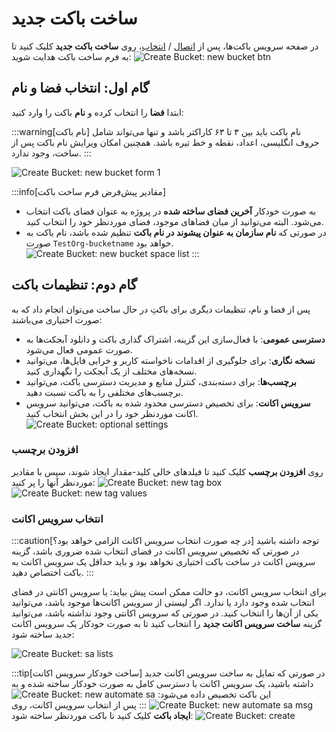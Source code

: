 # ساخت باکت جدید

در صفحه سرویس باکت‌ها، پس از [اتصال](../getting-started#bind-project) / [انتخاب](../getting-started#select-project)، روی **ساخت باکت جدید** کلیک کنید تا به فرم ساخت باکت هدایت شوید:
![Create Bucket: new bucket btn](img/new-bucket-btn.png)

## گام اول: انتخاب فضا و نام

ابتدا **فضا** را انتخاب کرده و **نام** باکت را وارد کنید:

:::warning[نام باکت]
نام باکت باید بین ۳ تا ۶۳ کاراکتر باشد و تنها می‌تواند شامل حروف انگلیسی، اعداد، نقطه و خط تیره باشد.
همچنین امکان ویرایش نام باکت پس از ساخت، وجود ندارد.
:::

![Create Bucket: new bucket form 1](img/new-bucket-form_1.png)

:::info[مقادیر پیش‌فرض فرم ساخت باکت]

- به صورت خودکار **آخرین فضای ساخته شده** در پروژه به عنوان فضای باکت انتخاب می‌شود. البته می‌توانید از میان فضاهای موجود، فضای موردنظر خود را انتخاب کنید.
- در صورتی که **نام سازمان به عنوان پیشوند در نام باکت** تنظیم شده باشد، نام باکت به صورت `TestOrg-bucketname` خواهد بود.
  ![Create Bucket: new bucket space list](img/new-bucket-space-list.png)
  :::

## گام دوم: تنظیمات باکت

پس از فضا و نام، تنظیمات دیگری برای باکتِ در حال ساخت می‌توان اتجام داد که به صورت اختیاری می‌باشند:

- **دسترسی عمومی**:
  با فعال‌سازی این گزینه، اشتراک گذاری باکت و دانلود آبجکت‌ها به صورت عمومی فعال می‌شود.
- **نسخه نگاری**:
  برای جلوگیری از اقدامات ناخواسته کاربر و خرابی فایل‌ها، می‌توانید نسخه‌های مختلف از یک آبجکت را نگهداری کنید.
- **برچسب‌ها**:
  برای دسته‌بندی، کنترل منابع و مدیریت دسترسی باکت، می‌توانید برچسب‌های مختلفی را به باکت نسبت دهید.
- **سرویس اکانت**:
  برای تخصیص دسترسی محدود شده به باکت، می‌توانید سرویس اکانت موردنظر خود را در این بخش انتخاب کنید.
  ![Create Bucket: optional settings](img/optional-settings.png)

### افزودن برچسب

روی **افزودن برچسب** کلیک کنید تا فیلدهای خالی کلید-مقدار ایجاد شوند، سپس با مقادیر موردنظر آنها را پر کنید:
![Create Bucket: new tag box](img/new-tag-box.png)
![Create Bucket: new tag values](img/new-tag-values.png)

### انتخاب سرویس اکانت

:::caution[در چه صورت انتخاب سرویس اکانت الزامی خواهد بود؟]
توجه داشته باشید در صورتی که تخصیص سرویس اکانت در فضای انتخاب شده ضروری باشد، گزینه سرویس اکانت در ساخت باکت اختیاری نخواهد بود و باید حداقل یک سرویس اکانت به باکت اختصاص دهید.
:::

برای انتخاب سرویس اکانت، دو حالت ممکن است پیش بیاید: یا سرویس اکانتی در فضای انتخاب شده وجود دارد یا ندارد. اگر لیستی از سرویس اکانت‌ها موجود باشد، می‌توانید یکی از آن‌ها را انتخاب کنید. در صورتی که سرویس اکانتی وجود نداشته باشد، می‌توانید گزینه **ساخت سرویس اکانت جدید** را انتخاب کنید تا به صورت خودکار یک سرویس اکانت جدید ساخته شود:

![Create Bucket: sa lists](img/sa-lists.png)

:::tip[ساخت خودکار سرویس اکانت]
در صورتی که تمایل به ساخت سرویس اکانت جدید داشته باشید، یک سرویس اکانت با دسترسی کامل به صورت خودکار ساخته شده و به این باکت تخصیص داده می‌شود:
![Create Bucket: new automate sa](img/new-automate-sa.png)
![Create Bucket: new automate sa msg](img/new-automate-sa-msg.png)
:::
پس از انتخاب سرویس اکانت، روی **ایجاد باکت** کلیک کنید تا باکت موردنظر ساخته شود:
![Create Bucket: create](img/create-bucket.png)
